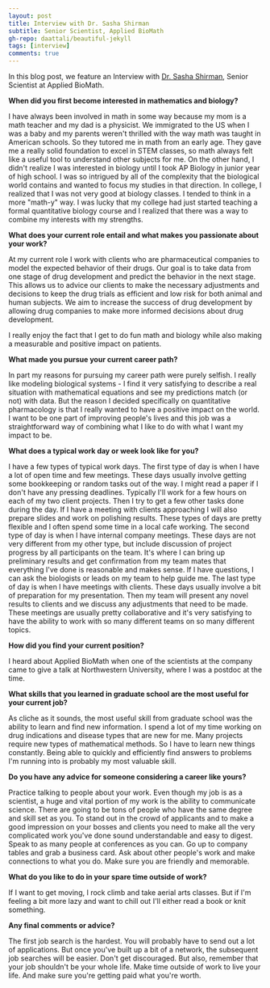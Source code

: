 ```yaml
---
layout: post
title: Interview with Dr. Sasha Shirman
subtitle: Senior Scientist, Applied BioMath
gh-repo: daattali/beautiful-jekyll
tags: [interview]
comments: true
---
```


In this blog post, we feature an Interview with  <a href="https://www.linkedin.com/in/sasha-shirman/">Dr. Sasha Shirman</a>, Senior Scientist at Applied BioMath.

**When did you first become interested in mathematics and biology?**

I have always been involved in math in some way because my mom is a math teacher and my dad is a physicist. We immigrated to the US when I was a baby and my parents weren't thrilled with the way math was taught in American schools. So they tutored me in math from an early age. They gave me a really solid foundation to excel in STEM classes, so math always felt like a useful tool to understand other subjects for me.
On the other hand, I didn't realize I was interested in biology until I took AP Biology in junior year of high school. I was so intrigued by all of the complexity that the biological world contains and wanted to focus my studies in that direction. In college, I realized that I was not very good at biology classes. I tended to think in a more "math-y" way. I was lucky that my college had just started teaching a formal quantitative biology course and I realized that there was a way to combine my interests with my strengths.

**What does your current role entail and what makes you passionate about your work?**

At my current role I work with clients who are pharmaceutical companies to model the expected behavior of their drugs. Our goal is to take data from one stage of drug development and predict the behavior in the next stage. This allows us to advice our clients to make the necessary adjustments and decisions to keep the drug trials as efficient and low risk for both animal and human subjects. We aim to increase the success of drug development by allowing drug companies to make more informed decisions about drug development.

I really enjoy the fact that I get to do fun math and biology while also making a measurable and positive impact on patients.

**What made you pursue your current career path?**

In part my reasons for pursuing my career path were purely selfish. I really like modeling biological systems - I find it very satisfying to describe a real situation with mathematical equations and see my predictions match (or not) with data. But the reason I decided specifically on quantitative pharmacology is that I really wanted to have a positive impact on the world. I want to be one part of improving people's lives and this job was a straightforward way of combining what I like to do with what I want my impact to be.

**What does a typical work day or week look like for you?**

I have a few types of typical work days.
The first type of day is when I have a lot of open time and few meetings. These days usually involve getting some bookkeeping or random tasks out of the way. I might read a paper if I don't have any pressing deadlines. Typically I'll work for a few hours on each of my two client projects. Then I try to get a few other tasks done during the day. If I have a meeting with clients approaching I will also prepare slides and work on polishing results. These types of days are pretty flexible and I often spend some time in a local cafe working.
The second type of day is when I have internal company meetings. These days are not very different from my other type, but include discussion of project progress by all participants on the team. It's where I can bring up preliminary results and get confirmation from my team mates that everything I've done is reasonable and makes sense. If I have questions, I can ask the biologists or leads on my team to help guide me.
The last type of day is when I have meetings with clients. These days usually involve a bit of preparation for my presentation. Then my team will present any novel results to clients and we discuss any adjustments that need to be made. These meetings are usually pretty collaborative and it's very satisfying to have the ability to work with so many different teams on so many different topics.

**How did you find your current position?**

I heard about Applied BioMath when one of the scientists at the company came to give a talk at Northwestern University, where I was a postdoc at the time.

**What skills that you learned in graduate school are the most useful for your current job?**

As cliche as it sounds, the most useful skill from graduate school was the ability to learn and find new information. I spend a lot of my time working on drug indications and disease types that are new for me. Many projects require new types of mathematical methods. So I have to learn new things constantly. Being able to quickly and efficiently find answers to problems I'm running into is probably my most valuable skill.

**Do you have any advice for someone considering a career like yours?**

Practice talking to people about your work. Even though my job is as a scientist, a huge and vital portion of my work is the ability to communicate science. There are going to be tons of people who have the same degree and skill set as you. To stand out in the crowd of applicants and to make a good impression on your bosses and clients you need to make all the very complicated work you've done sound understandable and easy to digest.
Speak to as many people at conferences as you can. Go up to company tables and grab a business card. Ask about other people's work and make connections to what you do. Make sure you are friendly and memorable.

**What do you like to do in your spare time outside of work?**

If I want to get moving, I rock climb and take aerial arts classes. But if I'm feeling a bit more lazy and want to chill out I'll either read a book or knit something.

**Any final comments or advice?**

The first job search is the hardest. You will probably have to send out a lot of applications. But once you've built up a bit of a network, the subsequent job searches will be easier. Don't get discouraged. But also, remember that your job shouldn't be your whole life. Make time outside of work to live your life. And make sure you're getting paid what you're worth.


<br><br><br><br><br><br><br><br><br><br><br><br><br><br><br><br><br><br><br><br><br><br><br><br><br><br><br><br><br><br><br><br><br><br><br><br><br><br><br><br><br><br><br><br><br>
